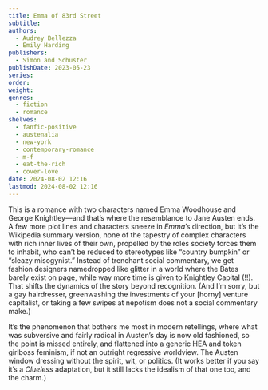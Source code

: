 ```yaml
---
title: Emma of 83rd Street
subtitle: 
authors:
  - Audrey Bellezza
  - Emily Harding
publishers:
  - Simon and Schuster
publishDate: 2023-05-23
series: 
order: 
weight: 
genres:
  - fiction
  - romance
shelves:
  - fanfic-positive
  - austenalia
  - new-york
  - contemporary-romance
  - m-f
  - eat-the-rich
  - cover-love
date: 2024-08-02 12:16
lastmod: 2024-08-02 12:16
---
```

This is a romance with two characters named Emma Woodhouse and George Knightley—and that’s where the resemblance to Jane Austen ends. A few more plot lines and characters sneeze in *Emma*’s direction, but it’s the Wikipedia summary version, none of the tapestry of complex characters with rich inner lives of their own, propelled by the roles society forces them to inhabit, who can’t be reduced to stereotypes like “country bumpkin” or “sleazy misogynist.” Instead of trenchant social commentary, we get fashion designers namedropped like glitter in a world where the Bates barely exist on page, while way more time is given to Knightley Capital (!!). That shifts the dynamics of the story beyond recognition. (And I’m sorry, but a gay hairdresser, greenwashing the investments of your [horny] venture capitalist, or taking a few swipes at nepotism does not a social commentary make.)

It’s the phenomenon that bothers me most in modern retellings, where what was subversive and fairly radical in Austen’s day is now old fashioned, so the point is missed entirely, and flattened into a generic HEA and token girlboss feminism, if not an outright regressive worldview. The Austen window dressing without the spirit, wit, or politics. (It works better if you say it’s a *Clueless* adaptation, but it still lacks the idealism of that one too, and the charm.)